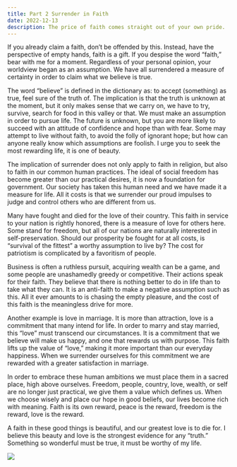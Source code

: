 ```yaml
---
title: Part 2 Surrender in Faith
date: 2022-12-13
description: The price of faith comes straight out of your own pride.  You must put down a measure of certainty and reason in order to make an assumption about this world.
---
```


If you already claim a faith, don’t be offended by this.  Instead, have the perspective of empty hands, faith is a gift.  If you despise the word “faith,” bear with me for a moment.  Regardless of your personal opinion, your worldview began as an assumption.  We have all surrendered a measure of certainty in order to claim what we believe is true.

The word “believe” is defined in the dictionary as: to accept (something) as true, feel sure of the truth of.  The implication is that the truth is unknown at the moment, but it only makes sense that we carry on, we have to try, survive, search for food in this valley or that.  We must make an assumption in order to pursue life.  The future is unknown, but you are more likely to succeed with an attitude of confidence and hope than with fear.  Some may attempt to live without faith, to avoid the folly of ignorant hope; but how can anyone really know which assumptions are foolish.  I urge you to seek the most rewarding life, it is one of beauty.

The implication of surrender does not only apply to faith in religion, but also to faith in our common human practices.  The ideal of social freedom has become greater than our practical desires, it is now a foundation for government.  Our society has taken this human need and we have made it a measure for life.  All it costs is that we surrender our proud impulses to judge and control others who are different from us.  

Many have fought and died for the love of their country.  This faith in service to your nation is rightly honored, there is a measure of love for others here.  Some stand for freedom, but all of our nations are naturally interested in self-preservation.  Should our prosperity be fought for at all costs, is “survival of the fittest” a worthy assumption to live by?  The cost for patriotism is complicated by a favoritism of people.

Business is often a ruthless pursuit, acquiring wealth can be a game, and some people are unashamedly greedy or competitive.  Their actions speak for their faith.  They believe that there is nothing better to do in life than to take what they can.  It is an anti-faith to make a negative assumption such as this.  All it ever amounts to is chasing the empty pleasure, and the cost of this faith is the meaningless drive for more.

Another example is love in marriage.  It is more than attraction, love is a commitment that many intend for life.  In order to marry and stay married, this “love” must transcend our circumstances.  It is a commitment that we believe will make us happy, and one that rewards us with purpose.  This faith lifts up the value of “love,” making it more important than our everyday happiness.  When we surrender ourselves for this commitment we are rewarded with a greater satisfaction in marriage.

In order to embrace these human ambitions we must place them in a sacred place, high above ourselves.  Freedom, people, country, love, wealth, or self are no longer just practical, we give them a value which defines us.  When we choose wisely and place our hope in good beliefs, our lives become rich with meaning.  Faith is its own reward, peace is the reward, freedom is the reward, love is the reward.

A faith in these good things is beautiful, and our greatest love is to die for.  I believe this beauty and love is the strongest evidence for any “truth.”  Something so wonderful must be true, it must be worthy of my life.


![](./)

